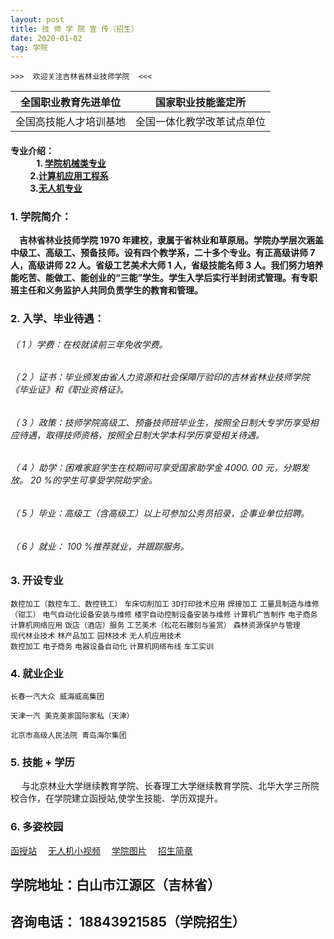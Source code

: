 ```yaml
---
layout: post
title: 技 师 学 院 宣 传（招生）
date: 2020-01-02
tag: 学院
---
```

    >>>  欢迎关注吉林省林业技师学院  <<<


| 全国职业教育先进单位 | 国家职业技能鉴定所 |
| ------ |----------------- |
| 全国高技能人才培训基地 | 全国一体化教学改革试点单位 |


<!-- more -->

#### 专业介绍：<br> &ensp; &ensp;  &ensp;   &ensp; 1. [学院机械类专业](https://fuxin123.cn/2020/01/xueyuan-jidiangongcheng/) <br>  &ensp;&ensp;&ensp;&ensp;  2.[计算机应用工程系][1]  <br> &ensp;&ensp;&ensp;&ensp;   3.[无人机专业][2]


### 1. 学院简介：

&ensp;&ensp;__吉林省林业技师学院 1970 年建校，隶属于省林业和草原局。学院办学层次涵盖中级工、高级工、预备技师。设有四个教学系，二十多个专业。有正高级讲师 7 人，高级讲师 22 人。省级工艺美术大师 1 人，省级技能名师 3 人。我们努力培养能吃苦、能做工、能创业的“三能”学生。学生入学后实行半封闭式管理。有专职班主任和义务监护人共同负责学生的教育和管理。__


### 2. 入学、毕业待遇：

###### （ 1 ）学费：在校就读前三年免收学费。

###### （ 2 ）证书：毕业颁发由省人力资源和社会保障厅验印的吉林省林业技师学院《毕业证》和《职业资格证》。

###### （ 3 ）政策：技师学院高级工、预备技师班毕业生，按照全日制大专学历享受相应待遇，取得技师资格，按照全日制大学本科学历享受相关待遇。

###### （ 4 ）助学：困难家庭学生在校期间可享受国家助学金 4000. 00 元，分期发放。 20 %的学生可享受学院助学金。

###### （ 5 ）毕业：高级工（含高级工）以上可参加公务员招录，企事业单位招聘。

###### （ 6 ）就业： 100 %推荐就业，并跟踪服务。

### 3. 开设专业

 `数控加工（数控⻋工、数控铣工）`  `⻋床切削加工`
 `3D打印技术应用`     `焊接加工`
 `工量具制造与维修（钳工）`    `电气自动化设备安装与维修`
 `楼宇自动控制设备安装与维修`      `计算机广告制作`
 `电子商务`      `计算机网络应用`
 `饭店（酒店）服务`      `工艺美术（松花石雕刻与鉴赏）`
 `森林资源保护与管理`     
 `现代林业技术`  `林产品加工`   `园林技术` `无人机应用技术`  
 `数控加工`  `电子商务`
 `电器设备自动化`  `计算机网络布线`  `⻋工实训`

### 4. 就业企业

```
⻓春一汽大众 威海威高集团
```
```
天津一汽 美克美家国际家私（天津）
```
```
北京市高级人⺠法院 ⻘岛海尔集团
```
### 5. 技能 + 学历

&ensp;&ensp;   与北京林业大学继续教育学院、⻓春理工大学继续教育学院、北华大学三所院校合作，在学院建立函授站,使学生技能、学历双提升。

### 6. 多姿校园
[函授站](https://mp.weixin.qq.com/s/mzxwf7W5d7VYw782rdfeUA)&ensp;&ensp; [无人机小视频](https://mp.weixin.qq.com/s/wOqzbFSTbJC2IqedYHsy3Q)&ensp;&ensp; [学院图片](https://mp.weixin.qq.com/s/QlF7sqZC6usmry9Hr4qGGw)&ensp;&ensp; [招生简章](https://mp.weixin.qq.com/s/HY214Ouj_F4nwChhN1cFVA)

## 学院地址：白山市江源区（吉林省）
## 咨询电话： 18843921585（学院招生）


[1]:https://fuxin123.cn/2020/01/xueyuan-jisuanji/
[2]:https://fuxin123.cn/2020/01/xueyuan-wurenji/



